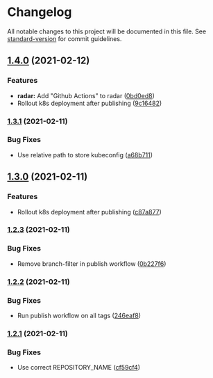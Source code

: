 # Changelog

All notable changes to this project will be documented in this file. See [standard-version](https://github.com/conventional-changelog/standard-version) for commit guidelines.

## [1.4.0](https://github.com/flagbit/flagbit-technology-radar/compare/1.3.1...1.4.0) (2021-02-12)


### Features

* **radar:** Add "Github Actions" to radar ([0bd0ed8](https://github.com/flagbit/flagbit-technology-radar/commit/0bd0ed8475a5fe7196ff6be5c4e6a686cf1bb1cb))
* Rollout k8s deployment after publishing ([9c16482](https://github.com/flagbit/flagbit-technology-radar/commit/9c16482b77dcb6d8d95118cff9e64b49cdc33a2f))

### [1.3.1](https://github.com/flagbit/flagbit-technology-radar/compare/1.3.0...1.3.1) (2021-02-11)


### Bug Fixes

* Use relative path to store kubeconfig ([a68b711](https://github.com/flagbit/flagbit-technology-radar/commit/a68b711c36d6a3ab85bbf1d113db6ad321911067))

## [1.3.0](https://github.com/flagbit/flagbit-technology-radar/compare/1.2.3...1.3.0) (2021-02-11)


### Features

* Rollout k8s deployment after publishing ([c87a877](https://github.com/flagbit/flagbit-technology-radar/commit/c87a8779562d67dcf1da584a2479fb4c092eff2d))

### [1.2.3](https://github.com/flagbit/flagbit-technology-radar/compare/1.2.2...1.2.3) (2021-02-11)


### Bug Fixes

* Remove branch-filter in publish workflow ([0b227f6](https://github.com/flagbit/flagbit-technology-radar/commit/0b227f6c548590915cad89c53e0480cd9c209587))

### [1.2.2](https://github.com/flagbit/flagbit-technology-radar/compare/1.2.1...1.2.2) (2021-02-11)


### Bug Fixes

* Run publish workflow on all tags ([246eaf8](https://github.com/flagbit/flagbit-technology-radar/commit/246eaf8779e3249919b18b843d200164961d62de))

### [1.2.1](https://github.com/flagbit/flagbit-technology-radar/compare/1.2.0...1.2.1) (2021-02-11)


### Bug Fixes

* Use correct REPOSITORY_NAME ([cf59cf4](https://github.com/flagbit/flagbit-technology-radar/commit/cf59cf4cb331f376263da8537bfa97fff45f9e50))
